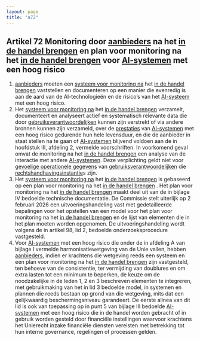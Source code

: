 ```yaml
---
layout: page
title: "a72"
---
```


## Artikel 72 Monitoring door [aanbieders](a3.md#^aanbieder) na het [in de handel brengen](a3.md#^handel) en plan voor monitoring na het [in de handel brengen](a3.md#^handel) voor [AI-systemen](a3.md#^ai-systeem) met een hoog risico

1. [aanbieders](a3.md#^aanbieder) moeten een [systeem voor monitoring na](a3.md#^sysmon) het [in de handel brengen](a3.md#^handel) vaststellen en documenteren op een manier die evenredig is aan de aard van de AI-technologieën en de risico’s van het [AI-systeem](a3.md#^ai-systeem) met een hoog risico.
2. Het [systeem voor monitoring na](a3.md#^sysmon) het [in de handel brengen](a3.md#^handel) verzamelt, documenteert en analyseert actief en systematisch relevante data die door [gebruiksverantwoordelijken](a3.md#^gebruiksverantwoordelijke) kunnen zijn verstrekt of via andere bronnen kunnen zijn verzameld, over de [prestaties](a3.md#^prestaties) van [AI-systemen](a3.md#^ai-systeem) met een hoog risico gedurende hun hele levensduur, en die de aanbieder in staat stellen na te gaan of [AI-systemen](a3.md#^ai-systeem) blijvend voldoen aan de in hoofdstuk III, afdeling 2, vermelde voorschriften. In voorkomend geval omvat de monitoring na het [in de handel brengen](a3.md#^handel) een analyse van de interactie met andere [AI-systemen](a3.md#^ai-systeem). Deze verplichting geldt niet voor [gevoelige operationele gegevens](a3.md#^gog) van [gebruiksverantwoordelijken](a3.md#^gebruiksverantwoordelijke) die [rechtshandhavingsinstantie](a3.md#^rhi)s zijn.
3. Het [systeem voor monitoring na](a3.md#^sysmon) het [in de handel brengen](a3.md#^handel) is gebaseerd op een plan voor monitoring na het [in de handel brengen](a3.md#^handel) . Het plan voor monitoring na het [in de handel brengen](a3.md#^handel) maakt deel uit van de in bijlage IV bedoelde technische documentatie. De Commissie stelt uiterlijk op 2 februari 2026 een uitvoeringshandeling vast met gedetailleerde bepalingen voor het opstellen van een model voor het plan voor monitoring na het [in de handel brengen](a3.md#^handel) en de lijst van elementen die in het plan moeten worden opgenomen. De uitvoeringshandeling wordt volgens de in artikel 98, lid 2, bedoelde onderzoeksprocedure vastgesteld.
4. Voor [AI-systemen](a3.md#^ai-systeem) met een hoog risico die onder de in afdeling A van bijlage I vermelde harmonisatiewetgeving van de Unie vallen, hebben [aanbieders](a3.md#^aanbieder), indien er krachtens die wetgeving reeds een systeem en een plan voor monitoring na het [in de handel brengen](a3.md#^handel) zijn vastgesteld, ten behoeve van de consistentie, ter vermijding van doublures en om extra lasten tot een minimum te beperken, de keuze om de noodzakelijke in de leden 1, 2 en 3 beschreven elementen te integreren, met gebruikmaking van het in lid 3 bedoelde model, in systemen en plannen die reeds bestaan op grond van die wetgeving, mits dat een gelijkwaardig beschermingsniveau garandeert.
   De eerste alinea van dit lid is ook van toepassing op in punt 5 van bijlage III bedoelde [AI-systemen](a3.md#^ai-systeem) met een hoog risico die in de handel worden gebracht of in gebruik worden gesteld door financiële instellingen waarvoor krachtens het Unierecht inzake financiële diensten vereisten met betrekking tot hun interne governance, regelingen of processen gelden.